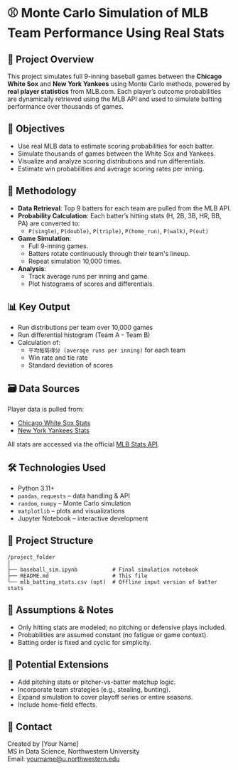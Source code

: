
# ⚾ Monte Carlo Simulation of MLB Team Performance Using Real Stats

## 📌 Project Overview
This project simulates full 9-inning baseball games between the **Chicago White Sox** and **New York Yankees** using Monte Carlo methods, powered by **real player statistics** from MLB.com. Each player’s outcome probabilities are dynamically retrieved using the MLB API and used to simulate batting performance over thousands of games.

## 🎯 Objectives
- Use real MLB data to estimate scoring probabilities for each batter.
- Simulate thousands of games between the White Sox and Yankees.
- Visualize and analyze scoring distributions and run differentials.
- Estimate win probabilities and average scoring rates per inning.

## 🧩 Methodology
- **Data Retrieval**: Top 9 batters for each team are pulled from the MLB API.
- **Probability Calculation**: Each batter’s hitting stats (H, 2B, 3B, HR, BB, PA) are converted to:
  - `P(single)`, `P(double)`, `P(triple)`, `P(home_run)`, `P(walk)`, `P(out)`
- **Game Simulation**:
  - Full 9-inning games.
  - Batters rotate continuously through their team's lineup.
  - Repeat simulation 10,000 times.
- **Analysis**:
  - Track average runs per inning and game.
  - Plot histograms of scores and differentials.

## 📊 Key Output
- Run distributions per team over 10,000 games
- Run differential histogram (Team A - Team B)
- Calculation of:
  - `平均每局得分 (average runs per inning)` for each team
  - Win rate and tie rate
  - Standard deviation of scores

## 🗃️ Data Sources
Player data is pulled from:
- [Chicago White Sox Stats](https://www.mlb.com/whitesox/stats)
- [New York Yankees Stats](https://www.mlb.com/yankees/stats)

All stats are accessed via the official [MLB Stats API](https://statsapi.mlb.com).

## 🛠️ Technologies Used
- Python 3.11+
- `pandas`, `requests` – data handling & API
- `random`, `numpy` – Monte Carlo simulation
- `matplotlib` – plots and visualizations
- Jupyter Notebook – interactive development

## 📂 Project Structure

```
/project_folder
│
├── baseball_sim.ipynb           # Final simulation notebook
├── README.md                    # This file
└── mlb_batting_stats.csv (opt)  # Offline input version of batter stats
```

## 📌 Assumptions & Notes
- Only hitting stats are modeled; no pitching or defensive plays included.
- Probabilities are assumed constant (no fatigue or game context).
- Batting order is fixed and cyclic for simplicity.

## 🧠 Potential Extensions
- Add pitching stats or pitcher-vs-batter matchup logic.
- Incorporate team strategies (e.g., stealing, bunting).
- Expand simulation to cover playoff series or entire seasons.
- Include home-field effects.

## 📧 Contact
Created by [Your Name]  
MS in Data Science, Northwestern University  
Email: yourname@u.northwestern.edu

